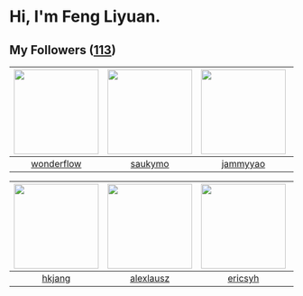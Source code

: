 # Hi, I'm Feng Liyuan.

## My Followers ([113](https://github.com/SunRunAway?tab=followers))

| <img src="https://avatars.githubusercontent.com/u/2173670?v=4" width="150" height="150" /> | <img src="https://avatars.githubusercontent.com/u/5670704?v=4" width="150" height="150" /> | <img src="https://avatars.githubusercontent.com/u/38520451?v=4" width="150" height="150" /> | <img src="https://avatars.githubusercontent.com/u/250445?v=4" width="150" height="150" /> |
| :----------------------------------------------------------------------------------------: | :----------------------------------------------------------------------------------------: | :-----------------------------------------------------------------------------------------: | :---------------------------------------------------------------------------------------: |
|                         [wonderflow](https://github.com/wonderflow)                        |                            [saukymo](https://github.com/saukymo)                           |                           [jammyyao](https://github.com/jammyyao)                           |                           [batermj](https://github.com/batermj)                           |

| <img src="https://avatars.githubusercontent.com/u/3069493?v=4" width="150" height="150" /> | <img src="https://avatars.githubusercontent.com/u/32123947?v=4" width="150" height="150" /> | <img src="https://avatars.githubusercontent.com/u/10498732?v=4" width="150" height="150" /> | <img src="https://avatars.githubusercontent.com/u/5100735?v=4" width="150" height="150" /> |
| :----------------------------------------------------------------------------------------: | :-----------------------------------------------------------------------------------------: | :-----------------------------------------------------------------------------------------: | :----------------------------------------------------------------------------------------: |
|                             [hkjang](https://github.com/hkjang)                            |                          [alexlausz](https://github.com/alexlausz)                          |                            [ericsyh](https://github.com/ericsyh)                            |                          [gaocegege](https://github.com/gaocegege)                         |